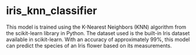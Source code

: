 # iris_knn_classifier

This model is trained using the K-Nearest Neighbors (KNN) algorithm from the scikit-learn library in Python.
The dataset used is the built-in Iris dataset available in scikit-learn.
With an accuracy of approximately 99%, this model can predict the species of an Iris flower based on its measurements.

